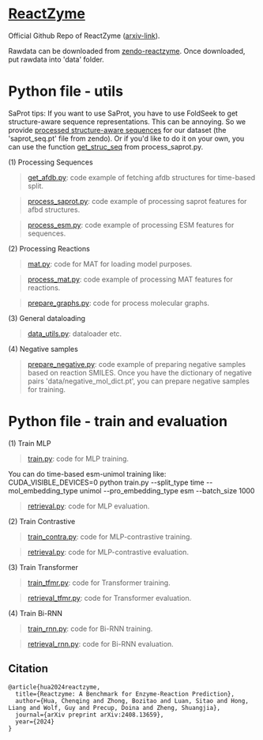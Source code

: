 # [ReactZyme](https://www.arxiv.org/abs/2408.13659)
Official Github Repo of ReactZyme ([arxiv-link](https://www.arxiv.org/abs/2408.13659)).

Rawdata can be downloaded from [zendo-reactzyme](https://zenodo.org/records/13635807). Once downloaded, put rawdata into 'data' folder.

# Python file - utils

SaProt tips: If you want to use SaProt, you have to use FoldSeek to get structure-aware sequence representations. This can be annoying. So we provide [processed structure-aware sequences](https://zenodo.org/records/13635807) for our dataset (the 'saprot_seq.pt' file from zendo). Or if you'd like to do it on your own, you can use the function [get_struc_seq](https://github.com/WillHua127/ReactZyme/blob/main/process_saprot.py) from process_saprot.py.


(1) Processing Sequences

>[get_afdb.py](https://github.com/WillHua127/ReactZyme/blob/main/get_afdb.py): code example of fetching afdb structures for time-based split.

>[process_saprot.py](https://github.com/WillHua127/ReactZyme/blob/main/process_saprot.py): code example of processing saprot features for afbd structures.

>[process_esm.py](https://github.com/WillHua127/ReactZyme/blob/main/process_esm.py): code example of processing ESM features for sequences.



(2) Processing Reactions

>[mat.py](https://github.com/WillHua127/ReactZyme/blob/main/mat.py): code for MAT for loading model purposes.

>[process_mat.py](https://github.com/WillHua127/ReactZyme/blob/main/process_mat.py): code example of processing MAT features for reactions.

>[prepare_graphs.py](https://github.com/WillHua127/ReactZyme/blob/main/prepare_graphs.py): code for process molecular graphs.



(3) General dataloading

>[data_utils.py](https://github.com/WillHua127/ReactZyme/blob/main/data_utils.py): dataloader etc.



(4) Negative samples
>[prepare_negative.py](https://github.com/WillHua127/ReactZyme/blob/main/prepare_negative.py): code example of preparing negative samples based on reaction SMILES. Once you have the dictionary of negative pairs 'data/negative_mol_dict.pt', you can prepare negative samples for training.

# Python file - train and evaluation


(1) Train MLP


>[train.py](https://github.com/WillHua127/ReactZyme/blob/main/train.py): code for MLP training. 

You can do time-based esm-unimol training like: CUDA_VISIBLE_DEVICES=0 python train.py --split_type time --mol_embedding_type unimol --pro_embedding_type esm --batch_size 1000

>[retrieval.py](https://github.com/WillHua127/ReactZyme/blob/main/retrieval.py): code for MLP evaluation.



(2) Train Contrastive


>[train_contra.py](https://github.com/WillHua127/ReactZyme/blob/main/train_contra.py): code for MLP-contrastive training. 


>[retrieval.py](https://github.com/WillHua127/ReactZyme/blob/main/retrieval.py): code for MLP-contrastive evaluation.



(3) Train Transformer


>[train_tfmr.py](https://github.com/WillHua127/ReactZyme/blob/main/train_tfmr.py): code for Transformer training. 


>[retrieval_tfmr.py](https://github.com/WillHua127/ReactZyme/blob/main/retrieval_tfmr.py): code for Transformer evaluation.




(4) Train Bi-RNN


>[train_rnn.py](https://github.com/WillHua127/ReactZyme/blob/main/train_rnn.py): code for Bi-RNN training. 


>[retrieval_rnn.py](https://github.com/WillHua127/ReactZyme/blob/main/retrieval_rnn.py): code for Bi-RNN evaluation.



## Citation
```
@article{hua2024reactzyme,
  title={Reactzyme: A Benchmark for Enzyme-Reaction Prediction},
  author={Hua, Chenqing and Zhong, Bozitao and Luan, Sitao and Hong, Liang and Wolf, Guy and Precup, Doina and Zheng, Shuangjia},
  journal={arXiv preprint arXiv:2408.13659},
  year={2024}
}
```
